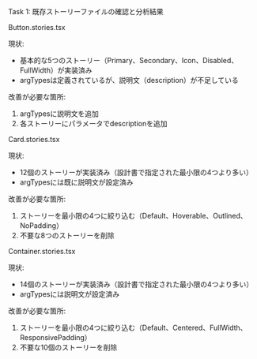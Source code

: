 Task 1: 既存ストーリーファイルの確認と分析結果

  Button.stories.tsx

  現状:
  - 基本的な5つのストーリー（Primary、Secondary、Icon、Disabled、FullWidth）が実装済み
  - argTypesは定義されているが、説明文（description）が不足している

  改善が必要な箇所:
  1. argTypesに説明文を追加
  2. 各ストーリーにパラメータでdescriptionを追加

  Card.stories.tsx

  現状:
  - 12個のストーリーが実装済み（設計書で指定された最小限の4つより多い）
  - argTypesには既に説明文が設定済み

  改善が必要な箇所:
  1. ストーリーを最小限の4つに絞り込む（Default、Hoverable、Outlined、NoPadding）
  2. 不要な8つのストーリーを削除

  Container.stories.tsx

  現状:
  - 14個のストーリーが実装済み（設計書で指定された最小限の4つより多い）
  - argTypesには説明文が設定済み

  改善が必要な箇所:
  1. ストーリーを最小限の4つに絞り込む（Default、Centered、FullWidth、ResponsivePadding）
  2. 不要な10個のストーリーを削除
